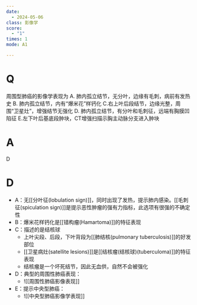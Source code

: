 ```yaml
---
date:
  - 2024-05-06
class: 影像学
score:
  - "1"
times: 1
mode: A1

---
```



# Q
周围型肺癌的影像学表现为
A. 肺内孤立结节，无分叶，边缘有毛刺，病前有发热史
B. 肺内孤立结节，内有“爆米花”样钙化
C.右上叶后段结节，边缘光整，周围“卫星灶”，增强结节无强化
D. 肺内孤立结节，有分叶和毛刺征，远端有胸膜凹陷征
E.左下叶后基底段肿块，CT增强扫描示胸主动脉分支进入肿块

# A

D


# D
- A：无[[分叶征(lobulation sign)]]，同时出现了发热，提示肺内感染。[[毛刺征(spiculation sign)]]是提示恶性肿瘤的强有力指标，此选项有很强的不确定性
- B：爆米花样钙化是[[错构瘤(Hamartoma)]]的特征表现
- C：描述的是结核球
	- 上叶尖段、后段，下叶背段为[[肺结核(pulmonary tuberculosis)]]的好发部位
	- [[卫星病灶(satellite lesions)]]是[[结核瘤(结核球)(tuberculoma)]]的特征表现
	- 结核瘤是一个坏死结节，因此无血供，自然不会被强化
- D：典型的周围性肺癌表现：
	- ![[周围性肺癌影像表现]]
- E：提示中央型肺癌：
	- ![[中央型肺癌影像学表现]]